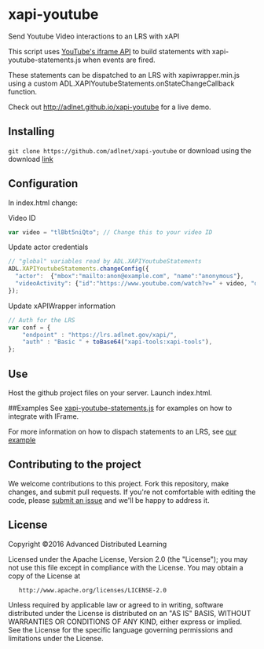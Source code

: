 # xapi-youtube
Send Youtube Video interactions to an LRS with xAPI

This script uses [YouTube's iframe API](https://developers.google.com/youtube/iframe_api_reference) to build statements with xapi-youtube-statements.js when events are fired.

These statements can be dispatched to an LRS with xapiwrapper.min.js using a custom ADL.XAPIYoutubeStatements.onStateChangeCallback function.

Check out http://adlnet.github.io/xapi-youtube for a live demo.

## Installing

`git clone https://github.com/adlnet/xapi-youtube` or download using the download [link](https://github.com/adlnet/xapi-youtube/archive/master.zip) 

## Configuration

In index.html change:

Video ID
```javascript
var video = "tlBbt5niQto"; // Change this to your video ID
```

Update actor credentials
```javascript
// "global" variables read by ADL.XAPIYoutubeStatements
ADL.XAPIYoutubeStatements.changeConfig({
  "actor":  {"mbox":"mailto:anon@example.com", "name":"anonymous"},
  "videoActivity": {"id":"https://www.youtube.com/watch?v=" + video, "definition":{"name": {"en-US":video}} }
});
```
Update xAPIWrapper information
```javascript
// Auth for the LRS
var conf = {
    "endpoint" : "https://lrs.adlnet.gov/xapi/",
    "auth" : "Basic " + toBase64("xapi-tools:xapi-tools"),
};
```

## Use
Host the github project files on your server. Launch index.html.

##Examples
See [xapi-youtube-statements.js](https://github.com/adlnet/xapi-youtube/blob/master/src/xapi-youtube-statements.js) for examples on how to integrate with IFrame.

For more information on how to dispach statements to an LRS, see [our example](http://adlnet.github.io/xapi-youtube)

## Contributing to the project
We welcome contributions to this project. Fork this repository, make changes, and submit pull requests. If you're not comfortable with editing the code, please [submit an issue](https://github.com/adlnet/xapi-youtube/issues) and we'll be happy to address it. 

## License
   Copyright &copy;2016 Advanced Distributed Learning

   Licensed under the Apache License, Version 2.0 (the "License");
   you may not use this file except in compliance with the License.
   You may obtain a copy of the License at

       http://www.apache.org/licenses/LICENSE-2.0

   Unless required by applicable law or agreed to in writing, software
   distributed under the License is distributed on an "AS IS" BASIS,
   WITHOUT WARRANTIES OR CONDITIONS OF ANY KIND, either express or implied.
   See the License for the specific language governing permissions and
   limitations under the License.
